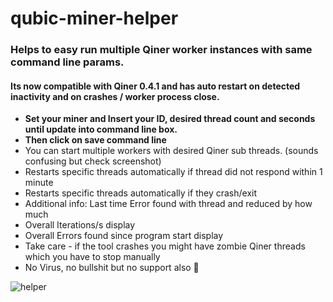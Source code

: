 # qubic-miner-helper

### Helps to easy run multiple Qiner worker instances with same command line params.
#### Its now compatible with Qiner 0.4.1 and has auto restart on detected inactivity and on crashes / worker process close. 

- **Set your miner and Insert your ID, desired thread count and seconds until update into command line box.** 
- **Then click on save command line**
- You can start multiple workers with desired Qiner sub threads. (sounds confusing but check screenshot)
- Restarts specific threads automatically if thread did not respond within 1 minute
- Restarts specific threads automatically if they crash/exit
- Additional info: Last time Error found with thread and reduced by how much
- Overall Iterations/s display
- Overall Errors found since program start display
- Take care - if the tool crashes you might have zombie Qiner threads which you have to stop manually
- No Virus, no bullshit but no support also 🙂 

![helper](https://user-images.githubusercontent.com/1867828/149232742-8e966c5a-7578-40ad-8050-e249af7b7129.png)

